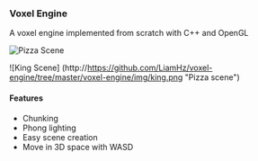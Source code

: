### Voxel Engine
A voxel engine implemented from scratch with C++ and OpenGL

![Pizza Scene](http://https://github.com/LiamHz/voxel-engine/tree/master/voxel-engine/img/pizza.png "Pizza scene")

![King Scene]
(http://https://github.com/LiamHz/voxel-engine/tree/master/voxel-engine/img/king.png "Pizza scene")

#### Features
- Chunking
- Phong lighting
- Easy scene creation
- Move in 3D space with WASD
